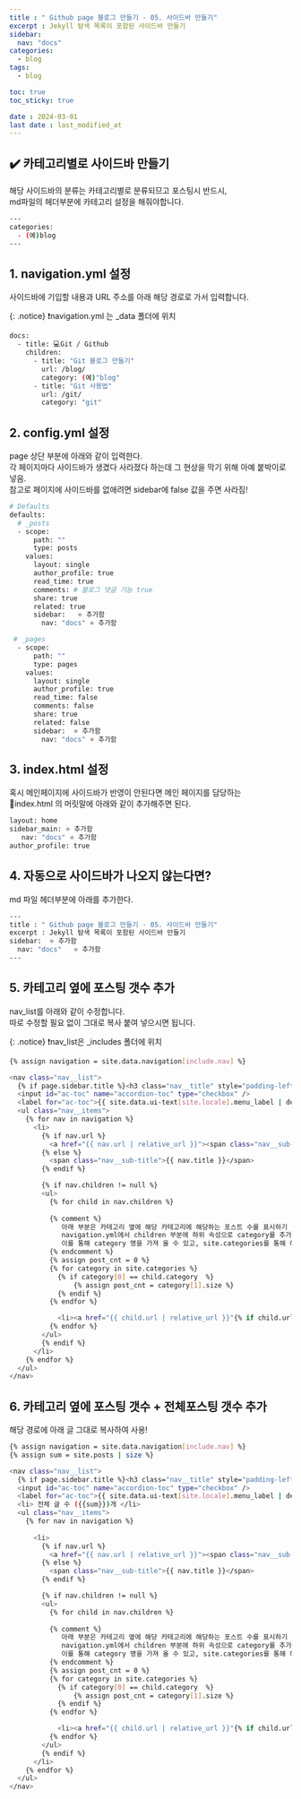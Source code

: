```yaml
---
title : " Github page 블로그 만들기 - 05. 사이드바 만들기"
excerpt : Jekyll 탐색 목록이 포함된 사이드바 만들기
sidebar:
  nav: "docs"
categories:
  - blog
tags:
  - blog

toc: true
toc_sticky: true

date : 2024-03-01
last date : last_modified_at
---
```


## ✔️ 카테고리별로 사이드바 만들기
해당 사이드바의 분류는 카테고리별로 분류되므고 포스팅시 반드시,<br>
md파일의 헤더부분에 카테고리 설정을 해줘야합니다.
```bash
---
categories:
  - (예)blog
---
```
## 1. navigation.yml 설정
사이드바에 기입할 내용과 URL 주소를 아래 해당 경로로 가서 입력합니다.

{: .notice}
❗navigation.yml 는 _data 폴더에 위치 

```bash
docs:
  - title: 💻Git / Github
    children:
      - title: "Git 블로그 만들기"
        url: /blog/
        category: (예)"blog"
      - title: "Git 사용법"
        url: /git/
        category: "git"
```

## 2. config.yml 설정
page 상단 부분에 아래와 같이 입력한다. <br>
각 페이지마다 사이드바가 생겼다 사라졌다 하는데 그 현상을 막기 위해 아예 붙박이로 넣음. <br>
참고로 페이지에 사이드바를 없애려면 sidebar에 false 값을 주면 사라짐! <br>

```bash
# Defaults
defaults:
  # _posts
  - scope:
      path: ""
      type: posts
    values:
      layout: single
      author_profile: true
      read_time: true
      comments: # 블로그 댓글 기능 true
      share: true
      related: true
      sidebar:   ⭐ 추가함
        nav: "docs" ⭐ 추가함

 # _pages
  - scope:
      path: ""
      type: pages
    values:
      layout: single
      author_profile: true
      read_time: false
      comments: false
      share: true
      related: false
      sidebar:  ⭐ 추가함
        nav: "docs" ⭐ 추가함
```

## 3. index.html 설정
혹시 메인페이지에 사이드바가 반영이 안된다면 메인 페이지를 담당하는<br> 
📜index.html 의 머릿말에 아래와 같이 추가해주면 된다.
```bash
layout: home
sidebar_main: ⭐ 추가함
   nav: "docs" ⭐ 추가함
author_profile: true
```

## 4. 자동으로 사이드바가 나오지 않는다면?
md 파일 헤더부분에 아래를 추가한다.
```bash
---
title : " Github page 블로그 만들기 - 05. 사이드바 만들기"
excerpt : Jekyll 탐색 목록이 포함된 사이드바 만들기
sidebar:  ⭐ 추가함
  nav: "docs"   ⭐ 추가함
---
```

## 5. 카테고리 옆에 포스팅 갯수 추가
nav_list를 아래와 같이 수정합니다. <br>
따로 수정할 필요 없이 그대로 복사 붙여 넣으시면 됩니다.

{: .notice}
❗nav_list은 _includes 폴더에 위치

```bash
{% assign navigation = site.data.navigation[include.nav] %}

<nav class="nav__list">
  {% if page.sidebar.title %}<h3 class="nav__title" style="padding-left: 0;">{{ page.sidebar.title }}</h3>{% endif %}
  <input id="ac-toc" name="accordion-toc" type="checkbox" />
  <label for="ac-toc">{{ site.data.ui-text[site.locale].menu_label | default: "Toggle Menu" }}</label>
  <ul class="nav__items">
    {% for nav in navigation %}
      <li>
        {% if nav.url %}
          <a href="{{ nav.url | relative_url }}"><span class="nav__sub-title">{{ nav.title }}</span></a>
        {% else %}
          <span class="nav__sub-title">{{ nav.title }}</span>
        {% endif %}

        {% if nav.children != null %}
        <ul>
          {% for child in nav.children %}
          
          {% comment %}
             아래 부분은 카테고리 옆에 해당 카테고리에 해당하는 포스트 수를 표시하기 위해 수정되었습니다.
             navigation.yml에서 children 부분에 하위 속성으로 category를 추가합니다.
             이를 통해 category 명을 가져 올 수 있고, site.categories를 통해 해당 카테고리의 포스트 갯수를 가져올 수 있습니다.
          {% endcomment %}
          {% assign post_cnt = 0 %}
          {% for category in site.categories %}
            {% if category[0] == child.category  %}
                {% assign post_cnt = category[1].size %}
            {% endif %}
          {% endfor %}

            <li><a href="{{ child.url | relative_url }}"{% if child.url == page.url %} class="active"{% endif %}>{{ child.title }}({{ post_cnt }})</a></li>
          {% endfor %}
        </ul>
        {% endif %}
      </li>
    {% endfor %}
  </ul>
</nav>
```

## 6. 카테고리 옆에 포스팅 갯수 + 전체포스팅 갯수 추가
해당 경로에 아래 글 그대로 복사하여 사용!
```bash
{% assign navigation = site.data.navigation[include.nav] %}
{% assign sum = site.posts | size %}

<nav class="nav__list">
  {% if page.sidebar.title %}<h3 class="nav__title" style="padding-left: 0;">{{ page.sidebar.title }}</h3>{% endif %}
  <input id="ac-toc" name="accordion-toc" type="checkbox" />
  <label for="ac-toc">{{ site.data.ui-text[site.locale].menu_label | default: "Toggle Menu" }}</label>
  <li> 전체 글 수 ({{sum}})개 </li>
  <ul class="nav__items">
    {% for nav in navigation %}
      
      <li>
        {% if nav.url %}
          <a href="{{ nav.url | relative_url }}"><span class="nav__sub-title">{{ nav.title }}</span></a>
        {% else %}
          <span class="nav__sub-title">{{ nav.title }}</span>
        {% endif %}

        {% if nav.children != null %}
        <ul>
          {% for child in nav.children %}
          
          {% comment %}
             아래 부분은 카테고리 옆에 해당 카테고리에 해당하는 포스트 수를 표시하기 위해 수정되었습니다.
             navigation.yml에서 children 부분에 하위 속성으로 category를 추가합니다.
             이를 통해 category 명을 가져 올 수 있고, site.categories를 통해 해당 카테고리의 포스트 갯수를 가져올 수 있습니다.
          {% endcomment %}
          {% assign post_cnt = 0 %}
          {% for category in site.categories %}
            {% if category[0] == child.category  %}
                {% assign post_cnt = category[1].size %}
            {% endif %}
          {% endfor %}

            <li><a href="{{ child.url | relative_url }}"{% if child.url == page.url %} class="active"{% endif %}>{{ child.title }}({{ post_cnt }})</a></li>
          {% endfor %}
        </ul>
        {% endif %}
      </li>
    {% endfor %}
  </ul>
</nav>
```